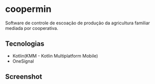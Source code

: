 # coopermin
 Software de controle de escoação de produção da agricultura familiar mediada por cooperativa.

## Tecnologias

* Kotlin(KMM - Kotlin Multiplatform Mobile)
* OneSignal


## Screenshot
